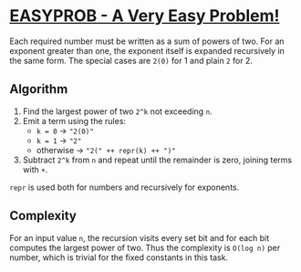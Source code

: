 # [EASYPROB - A Very Easy Problem!](https://www.spoj.com/problems/EASYPROB/)

Each required number must be written as a sum of powers of two.  For an
exponent greater than one, the exponent itself is expanded recursively in the
same form.  The special cases are `2(0)` for 1 and plain `2` for 2.

## Algorithm
1. Find the largest power of two `2^k` not exceeding `n`.
2. Emit a term using the rules:
   - `k = 0` → `"2(0)"`
   - `k = 1` → `"2"`
   - otherwise → `"2(" ++ repr(k) ++ ")"`
3. Subtract `2^k` from `n` and repeat until the remainder is zero, joining terms
   with `+`.

`repr` is used both for numbers and recursively for exponents.

## Complexity
For an input value `n`, the recursion visits every set bit and for each bit
computes the largest power of two.  Thus the complexity is `O(log n)` per
number, which is trivial for the fixed constants in this task.
